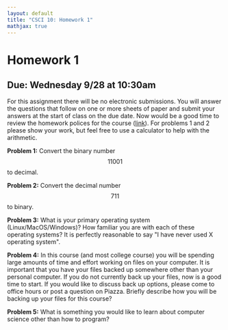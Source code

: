 ```yaml
---
layout: default
title: "CSCI 10: Homework 1"
mathjax: true
---
```


# Homework 1

## Due: Wednesday 9/28 at 10:30am

For this assignment there will be no electronic submissions. You will answer the
questions that follow on one or more sheets of paper and submit your answers at
the start of class on the due date. Now would be a good time to review the
homework polices for the course
([link](//www.michaeljbannister.com/teaching/10-f16/#homework)). For problems 1
and 2 please show your work, but feel free to use a calculator to help with the
arithmetic.

__Problem 1:__ Convert the binary number $$11001$$ to decimal.

__Problem 2:__ Convert the decimal number $$711$$ to binary.

__Problem 3:__ What is your primary operating system (Linux/MacOS/Windows)? How
familiar you are with each of these operating systems? It is perfectly
reasonable to say "I have never used X operating system".

__Problem 4:__ In this course (and most college course) you will be spending
large amounts of time and effort working on files on your computer. It is
important that you have your files backed up somewhere other than your personal
computer. If you do not currently back up your files, now is a good time to
start. If you would like to discuss back up options, please come to office hours
or post a question on Piazza. Briefly describe how you will be backing up your
files for this course?

__Problem 5:__ What is something you would like to learn about computer science
other than how to program?
